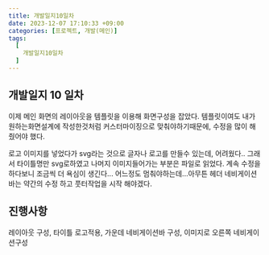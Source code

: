 ```yaml
---
title: 개발일지10일차
date: 2023-12-07 17:10:33 +09:00
categories: [프로젝트, 개발(메인)]
tags:
  [
    개발일지10일차
  ]
---
```


## 개발일지 10 일차
<p>이제 메인 화면의 레이아웃을 템플릿을 이용해 화면구성을 잡았다. 템플릿이여도 내가 원하는화면설계에 작성한것처럼 커스터마이징으로 맞춰야하기때문에,  수정을 많이 해줬어야 했다.</p>
<p>로고 이미지를 넣었다가 svg라는 것으로 글자나 로고를 만들수 있는데, 어려웠다.. 그래서 타이틀명만 svg로하였고 나머지 이미지들어가는 부분은 파일로 읽었다. 
계속 수정을 하다보니 조금씩 더 욕심이 생긴다... 어느정도 멈춰야하는데...아무튼 헤더 네비게이션바는 약간의 수정 하고 풋터작업을 시작 해야겠다. </p>

## 진행사항

<p>레이아웃 구성, 타이틀 로고적용, 가운데 네비게이션바 구성, 이미지로 오른쪽 네비게이션구성 </p>








